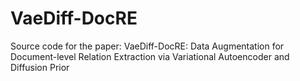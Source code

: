 # VaeDiff-DocRE
Source code for the paper: VaeDiff-DocRE: Data Augmentation for Document-level Relation Extraction via Variational Autoencoder and Diffusion Prior
